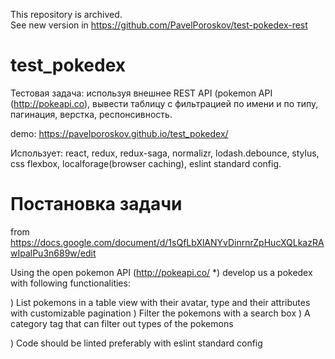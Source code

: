 This repository is archived.  
See new version in https://github.com/PavelPoroskov/test-pokedex-rest 

# test_pokedex

Тестовая задача: используя внешнее REST API (pokemon API (http://pokeapi.co), вывести таблицу с фильтрацией по имени и по типу, пагинация, верстка, респонсивность.

demo: https://pavelporoskov.github.io/test_pokedex/

Использует: react, redux, redux-saga, normalizr, lodash.debounce, stylus, css flexbox, localforage(browser caching), eslint standard config.

# Постановка задачи
from https://docs.google.com/document/d/1sQfLbXlANYvDinrnrZpHucXQLkazRAwIpalPu3n689w/edit

Using the open pokemon API (http://pokeapi.co/ *) develop us a pokedex with following functionalities:

) List pokemons in a table view with their avatar, type and their attributes with customizable pagination
) Filter the pokemons with a search box
) A category tag that can filter out types of the pokemons

) Code should be linted preferably with eslint standard config
